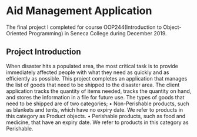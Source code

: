 # Aid Management Application
The final project I completed for course OOP244(Introduction to Object-Oriented Programming) in Seneca College during December 2019.
## Project Introduction
When disaster hits a populated area, the most critical task is to provide immediately affected people with what they need as quickly and as efficiently as possible.
This project completes an application that manages the list of goods that need to be shipped to the disaster area. The client application tracks the quantity of items needed, tracks the quantity on hand, and stores the information in a file for future use. 
The types of goods that need to be shipped are of two categories; 
•	Non-Perishable products, such as blankets and tents, which have no expiry date. We refer to products in this category as Product objects.
•	Perishable products, such as food and medicine, that have an expiry date. We refer to products in this category as Perishable.
